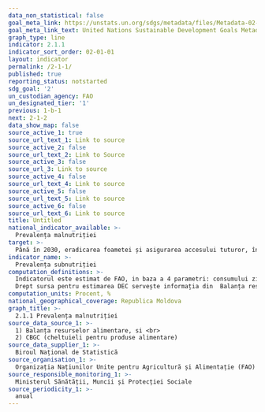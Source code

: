 ```yaml
---
data_non_statistical: false
goal_meta_link: https://unstats.un.org/sdgs/metadata/files/Metadata-02-01-01.pdf
goal_meta_link_text: United Nations Sustainable Development Goals Metadata (pdf 232kB)
graph_type: line
indicator: 2.1.1
indicator_sort_order: 02-01-01
layout: indicator
permalink: /2-1-1/
published: true
reporting_status: notstarted
sdg_goal: '2'
un_custodian_agency: FAO
un_designated_tier: '1'
previous: 1-b-1
next: 2-1-2
data_show_map: false
source_active_1: true
source_url_text_1: Link to source
source_active_2: false
source_url_text_2: Link to Source
source_active_3: false
source_url_3: Link to source
source_active_4: false
source_url_text_4: Link to source
source_active_5: false
source_url_text_5: Link to source
source_active_6: false
source_url_text_6: Link to source
title: Untitled
national_indicator_available: >-
  Prevalența malnutriției
target: >-
  Până în 2030, eradicarea foametei și asigurarea accesului tuturor, în special al celor săraci și al celor în situații vulnerabile, inclusiv sugarii, la produse alimentare sigure, nutritive și suficiente pe tot parcursul anului
indicator_name: >-
  Prevalența subnutriției
computation_definitions: >-
  Indicatorul este estimat de FAO, in baza a 4 parametri: consumului zilnic de energie alimentară (Average Dietary Energy Consumption (DEC), Coeficient de variație (CV) al consumului de energie alimentară (Coefficient of Variation (CV) of dietary energy consumption), Skewness of Dietary Energy Consumption (SK), Necesarul minim de energie alimentară pe zi (Minimum Dietary Energy Requirement (MDER) per day).   <br> 
  Drept sursa pentru estimarea DEC servește informația din  Balanța resurselor alimentare (include informațiile oficiale privind producția, comerțul și utilizarea produselor alimentare) care sunt furnizate de BNS către FAO, in baza unui chestionar de colectare a datelor în fiecare an. Sursa pentru estimarea CV si SK va servi Cercetarea Bugetelor Gospodăriilor Casnice, in special informația privind produsele alimentare in modulele pe cheltuieli.
computation_units: Procent, %
national_geographical_coverage: Republica Moldova
graph_title: >-
  2.1.1 Prevalența malnutriției
source_data_source_1: >-
  1) Balanța resurselor alimentare, si <br> 
  2) CBGC (cheltuieli pentru produse alimentare)
source_data_supplier_1: >-
  Biroul Național de Statistică
source_organisation_1: >-
  Organizația Națiunilor Unite pentru Agricultură și Alimentație (FAO)
source_responsible_monitoring_1: >-
  Ministerul Sănătății, Muncii și Protecției Sociale
source_periodicity_1: >-
  anual
---
```

